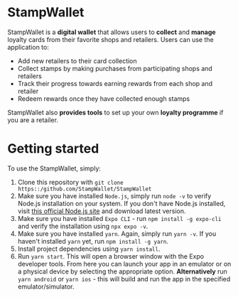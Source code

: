 # StampWallet

StampWallet is a **digital wallet** that allows users to **collect** and **manage** loyalty cards from their favorite shops and retailers. Users can use the application to:

- Add new retailers to their card collection
- Collect stamps by making purchases from participating shops and retailers
- Track their progress towards earning rewards from each shop and retailer
- Redeem rewards once they have collected enough stamps

StampWallet also **provides tools** to set up your own **loyalty programme** if you are a retailer.

# Getting started

To use the StampWallet, simply:
1. Clone this repository with `git clone https::/github.com/StampWallet/StampWallet`
2. Make sure you have installed `Node.js`, simply run `node -v` to verify Node.js installation on your system.
If you don't have Node.js installed, visit [this official Node.js site](https://nodejs.org/en) and download latest version.
3. Make sure you have installed `Expo CLI` - run `npm install -g expo-cli` and verify the installation using `npx expo -v`.
4. Make sure you have installed `yarn`. Again, simply run `yarn -v`. If you haven't installed `yarn` yet, run `npm install -g yarn`.
5. Install project dependencies using `yarn install`.
6. Run `yarn start`. This will open a browser window with the Expo developer tools. From here you can launch your app in an emulator or on a physical device by selecting the appropriate option.
**Alternatively** run `yarn android` or `yarn ios` - this will build and run the app in the specified emulator/simulator.